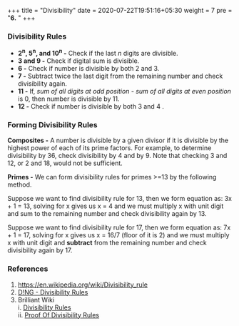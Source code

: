 +++
title = "Divisibility"
date =  2020-07-22T19:51:16+05:30
weight = 7
pre = "<b>6.</b> "
+++

### Divisibility Rules
- **2<sup>n</sup>, 5<sup>n</sup>, and 10<sup>n</sup> -** Check if the last _n_ digits are divisible.
- **3 and 9 -** Check if digital sum is divisible.
- **6 -** Check if number is divisible by both 2 and 3.
- **7 -** Subtract twice the last digit from the remaining number and check divisibility again.
- **11 -** If, _sum of all digits at odd position - sum of all digits at even position_ is 0, then number is divisible by 11.
- **12 -** Check if number is divisible by both 3 and 4	.

### Forming Divisibility Rules
**Composites -** A number is divisible by a given divisor if it is divisible by the highest power of each of its prime factors. For example, to determine divisibility by 36, check divisibility by 4 and by 9. Note that checking 3 and 12, or 2 and 18, would not be sufficient.

**Primes -** We can form divisibility rules for primes >=13 by the following method.

Suppose we want to find divisibility rule for 13, then we form equation as: 3x + 1 = 13, solving for x gives us x = 4 and we must multiply x with unit digit and sum to the remaining number and check divisibility again by 13.

Suppose we want to find divisibility rule for 17, then we form equation as: 7x + 1 = 17, solving for x gives us x = 16/7 (floor of it is 2) and we must multiply x with unit digit and **subtract** from the remaining number and check divisibility again by 17.


### References
1. https://en.wikipedia.org/wiki/Divisibility_rule
2. [D!NG - Divisibility Rules](https://www.youtube.com/watch?v=f6tHqOmIj1E)
3. Brilliant Wiki <br>
	i. [Divisibility Rules](https://brilliant.org/wiki/divisibility-rules/) <br>
	ii. [Proof Of Divisibility Rules](https://brilliant.org/wiki/proof-of-divisibility-rules/) 